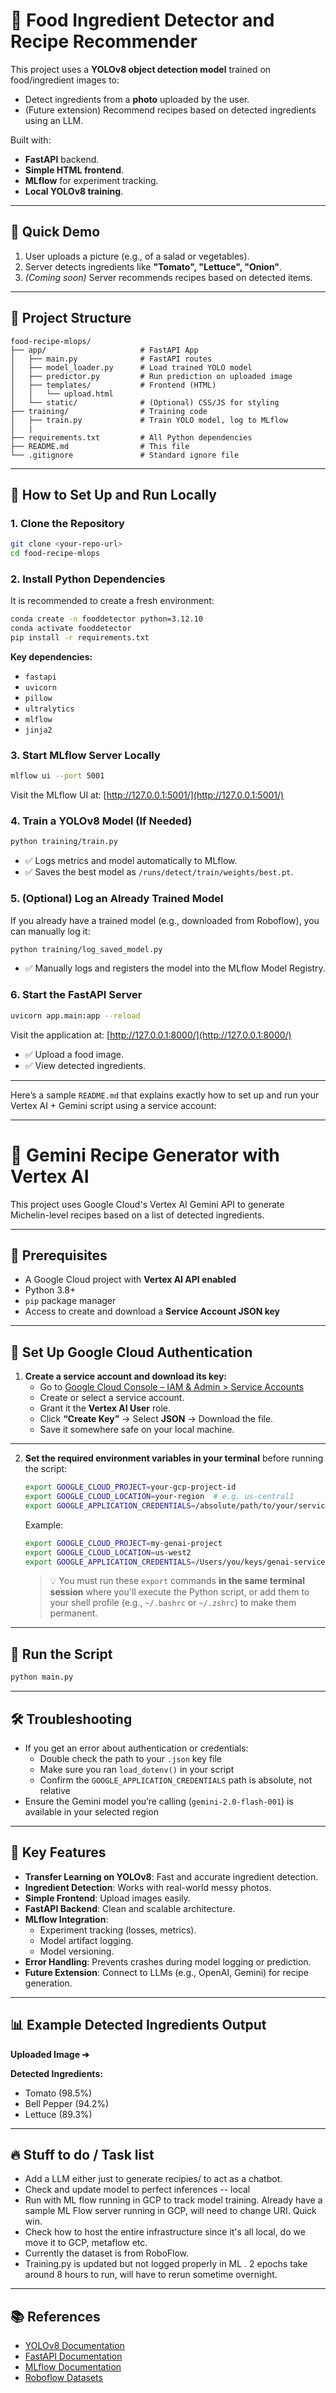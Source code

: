 # 🥘 Food Ingredient Detector and Recipe Recommender
This project uses a **YOLOv8 object detection model** trained on food/ingredient images to:

- Detect ingredients from a **photo** uploaded by the user.
- (Future extension) Recommend recipes based on detected ingredients using an LLM.

Built with:
- **FastAPI** backend.
- **Simple HTML frontend**.
- **MLflow** for experiment tracking.
- **Local YOLOv8 training**.

---

## 📸 Quick Demo

1. User uploads a picture (e.g., of a salad or vegetables).
2. Server detects ingredients like **"Tomato", "Lettuce", "Onion"**.
3. *(Coming soon)* Server recommends recipes based on detected items.

---

## 📂 Project Structure

```
food-recipe-mlops/
├── app/                     # FastAPI App
│   ├── main.py              # FastAPI routes
│   ├── model_loader.py      # Load trained YOLO model
│   ├── predictor.py         # Run prediction on uploaded image
│   ├── templates/           # Frontend (HTML)
│   │   └── upload.html
│   └── static/              # (Optional) CSS/JS for styling
├── training/                # Training code
│   ├── train.py             # Train YOLO model, log to MLflow
│   |
├── requirements.txt         # All Python dependencies
├── README.md                # This file
└── .gitignore               # Standard ignore file
```

---

## 🚀 How to Set Up and Run Locally

### 1. Clone the Repository

```bash
git clone <your-repo-url>
cd food-recipe-mlops
```

### 2. Install Python Dependencies

It is recommended to create a fresh environment:

```bash
conda create -n fooddetector python=3.12.10
conda activate fooddetector
pip install -r requirements.txt
```

**Key dependencies:**
- `fastapi`
- `uvicorn`
- `pillow`
- `ultralytics`
- `mlflow`
- `jinja2`

### 3. Start MLflow Server Locally

```bash
mlflow ui --port 5001
```

Visit the MLflow UI at: [http://127.0.0.1:5001/](http://127.0.0.1:5001/)

### 4. Train a YOLOv8 Model (If Needed)

```bash
python training/train.py
```

- ✅ Logs metrics and model automatically to MLflow.
- ✅ Saves the best model as `/runs/detect/train/weights/best.pt`.

### 5. (Optional) Log an Already Trained Model

If you already have a trained model (e.g., downloaded from Roboflow), you can manually log it:

```bash
python training/log_saved_model.py
```

- ✅ Manually logs and registers the model into the MLflow Model Registry.

### 6. Start the FastAPI Server

```bash
uvicorn app.main:app --reload
```

Visit the application at: [http://127.0.0.1:8000/](http://127.0.0.1:8000/)

- ✅ Upload a food image.
- ✅ View detected ingredients.

---


Here’s a sample `README.md` that explains exactly how to set up and run your Vertex AI + Gemini script using a service account:

---

# 🍳 Gemini Recipe Generator with Vertex AI

This project uses Google Cloud's Vertex AI Gemini API to generate Michelin-level recipes based on a list of detected ingredients.

---

## 🔧 Prerequisites

- A Google Cloud project with **Vertex AI API enabled**
- Python 3.8+
- `pip` package manager
- Access to create and download a **Service Account JSON key**


---

## 🔐 Set Up Google Cloud Authentication

1. **Create a service account and download its key:**
   - Go to [Google Cloud Console – IAM & Admin > Service Accounts](https://console.cloud.google.com/iam-admin/serviceaccounts)
   - Create or select a service account.
   - Grant it the **Vertex AI User** role.
   - Click **“Create Key”** → Select **JSON** → Download the file.
   - Save it somewhere safe on your local machine.

---

2. **Set the required environment variables in your terminal** before running the script:

   ```bash
   export GOOGLE_CLOUD_PROJECT=your-gcp-project-id
   export GOOGLE_CLOUD_LOCATION=your-region  # e.g. us-central1
   export GOOGLE_APPLICATION_CREDENTIALS=/absolute/path/to/your/service-account-key.json
   ```

   Example:
   ```bash
   export GOOGLE_CLOUD_PROJECT=my-genai-project
   export GOOGLE_CLOUD_LOCATION=us-west2
   export GOOGLE_APPLICATION_CREDENTIALS=/Users/you/keys/genai-service-account.json
   ```

   > 💡 You must run these `export` commands **in the same terminal session** where you'll execute the Python script, or add them to your shell profile (e.g., `~/.bashrc` or `~/.zshrc`) to make them permanent.

---

## 🚀 Run the Script

```bash
python main.py
```

---

## 🛠 Troubleshooting

- If you get an error about authentication or credentials:
  - Double check the path to your `.json` key file
  - Make sure you ran `load_dotenv()` in your script
  - Confirm the `GOOGLE_APPLICATION_CREDENTIALS` path is absolute, not relative
- Ensure the Gemini model you’re calling (`gemini-2.0-flash-001`) is available in your selected region

---


## 🧠 Key Features

- **Transfer Learning on YOLOv8**: Fast and accurate ingredient detection.
- **Ingredient Detection**: Works with real-world messy photos.
- **Simple Frontend**: Upload images easily.
- **FastAPI Backend**: Clean and scalable architecture.
- **MLflow Integration**:
    - Experiment tracking (losses, metrics).
    - Model artifact logging.
    - Model versioning.
- **Error Handling**: Prevents crashes during model logging or prediction.
- **Future Extension**: Connect to LLMs (e.g., OpenAI, Gemini) for recipe generation.

---

## 📊 Example Detected Ingredients Output

**Uploaded Image ➔**

**Detected Ingredients:**
- Tomato (98.5%)
- Bell Pepper (94.2%)
- Lettuce (89.3%)

---

## 🔥 Stuff to do / Task list

- Add a LLM either just to generate recipies/ to act as a chatbot.
- Check and update model to perfect inferences -- local 
- Run with ML flow running in GCP to track model training. Already have a sample ML Flow server running in GCP, will need to change URI. Quick win.
- Check how to host the entire infrastructure since it's all local, do we move it to GCP, metaflow etc.
- Currently the dataset is from RoboFlow.
- Training.py is updated but not logged properly in ML . 2 epochs take around 8 hours to run, will have to rerun sometime overnight.

---

## 📚 References

- [YOLOv8 Documentation](https://docs.ultralytics.com/)
- [FastAPI Documentation](https://fastapi.tiangolo.com/)
- [MLflow Documentation](https://mlflow.org/)
- [Roboflow Datasets](https://roboflow.com/)
